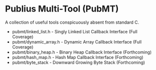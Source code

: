 # Publius Multi-Tool (PubMT)

A collection of useful tools conspicuously absent from standard C.

- pubmt/linked_list.h - Singly Linked List Callback Interface (Full Coverage)
- pubmt/dynamic_array.h - Dynamic Array Callback Interface (Full Coverage)
- pubmt/binary_heap.h - Binary Heap Callback Interface (Forthcoming) 
- pubmt/hash_map.h - Hash Map Callback Interface (Forthcoming) 
- pubmt/byte_stack - Downward Growing Byte Stack (Forthcoming)
